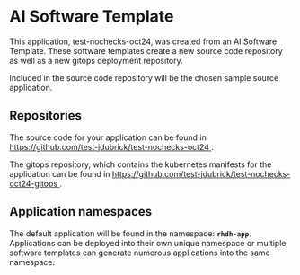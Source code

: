 # AI Software Template

This application, test-nochecks-oct24, was created from an AI Software Template. These software templates create a new source code repository as well as a new gitops deployment repository.

Included in the source code repository will be the chosen sample source application.

## Repositories

The source code for your application can be found in [https://github.com/test-jdubrick/test-nochecks-oct24 ](https://github.com/test-jdubrick/test-nochecks-oct24 ).
 
The gitops repository, which contains the kubernetes manifests for the application can be found in 
[https://github.com/test-jdubrick/test-nochecks-oct24-gitops ](https://github.com/test-jdubrick/test-nochecks-oct24-gitops ). 

## Application namespaces 

The default application will be found in the namespace: **`rhdh-app`**. Applications can be deployed into their own unique namespace or multiple software templates can generate numerous applications into the same namespace.